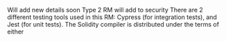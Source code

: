 Will add new details soon
Type 2 RM will add to security 
There are 2 different testing tools used in this RM: Cypress (for integration tests), and Jest (for unit tests).
The Solidity compiler is distributed under the terms of either
